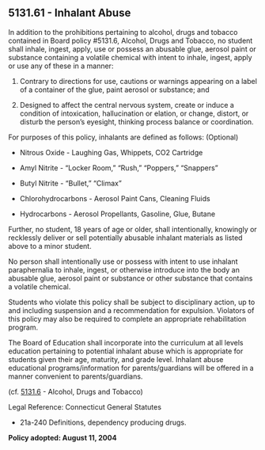 ## 5131.61 - Inhalant Abuse

In addition to the prohibitions pertaining to alcohol, drugs and tobacco contained in Board policy #5131.6, Alcohol, Drugs and Tobacco, no student shall inhale, ingest, apply, use or possess an abusable glue, aerosol paint or substance containing a volatile chemical with intent to inhale, ingest, apply or use any of these in a manner:

1.  Contrary to directions for use, cautions or warnings appearing on a label of a container of the glue, paint aerosol or substance; and

2.  Designed to affect the central nervous system, create or induce a condition of intoxication, hallucination or elation, or change, distort, or disturb the person’s eyesight, thinking process balance or coordination.

For purposes of this policy,  inhalants are defined as follows: (Optional)

* Nitrous Oxide - Laughing Gas, Whippets,  CO2 Cartridge

* Amyl Nitrite - “Locker Room,”  “Rush,” “Poppers,” “Snappers”

* Butyl Nitrite - “Bullet,”  “Climax”

* Chlorohydrocarbons - Aerosol Paint Cans, Cleaning Fluids

* Hydrocarbons - Aerosol Propellants, Gasoline, Glue, Butane

Further, no student, 18 years of age or older, shall intentionally, knowingly or recklessly deliver or sell potentially abusable inhalant materials as listed above to a minor student.

No person shall intentionally use or possess with intent to use inhalant paraphernalia to inhale, ingest, or otherwise introduce into the body an abusable glue, aerosol paint or substance or other substance that contains a volatile chemical.

Students who violate this policy shall be subject to disciplinary action, up to and including suspension and a recommendation for expulsion. Violators of this policy may also be required to complete an appropriate rehabilitation program.

The Board of Education shall incorporate into the curriculum at all levels education pertaining to potential inhalant abuse which is appropriate for students given their age, maturity, and grade level. Inhalant abuse educational programs/information for parents/guardians will be offered in a manner convenient to parents/guardians.

(cf. [5131.6](5131-6.md) - Alcohol, Drugs and Tobacco)

Legal Reference:  Connecticut General Statutes

* 21a-240 Definitions, dependency producing drugs.

**Policy adopted:  August 11, 2004**

